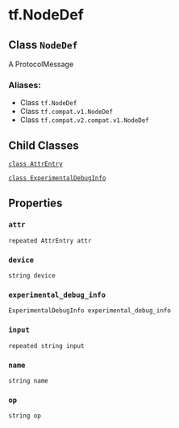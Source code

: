 <div itemscope itemtype="http://developers.google.com/ReferenceObject">
<meta itemprop="name" content="tf.NodeDef" />
<meta itemprop="path" content="Stable" />
<meta itemprop="property" content="AttrEntry"/>
<meta itemprop="property" content="ExperimentalDebugInfo"/>
<meta itemprop="property" content="attr"/>
<meta itemprop="property" content="device"/>
<meta itemprop="property" content="experimental_debug_info"/>
<meta itemprop="property" content="input"/>
<meta itemprop="property" content="name"/>
<meta itemprop="property" content="op"/>
</div>

# tf.NodeDef

## Class `NodeDef`

A ProtocolMessage



### Aliases:

* Class `tf.NodeDef`
* Class `tf.compat.v1.NodeDef`
* Class `tf.compat.v2.compat.v1.NodeDef`

<!-- Placeholder for "Used in" -->


## Child Classes
[`class AttrEntry`](../tf/NodeDef/AttrEntry.md)

[`class ExperimentalDebugInfo`](../tf/NodeDef/ExperimentalDebugInfo.md)

## Properties

<h3 id="attr"><code>attr</code></h3>

`repeated AttrEntry attr`


<h3 id="device"><code>device</code></h3>

`string device`


<h3 id="experimental_debug_info"><code>experimental_debug_info</code></h3>

`ExperimentalDebugInfo experimental_debug_info`


<h3 id="input"><code>input</code></h3>

`repeated string input`


<h3 id="name"><code>name</code></h3>

`string name`


<h3 id="op"><code>op</code></h3>

`string op`





